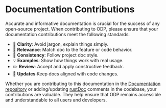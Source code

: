 # Documentation Contributions
Accurate and informative documentation is crucial for the success of any open-source project. When contributing to ODP, please ensure that your documentation contributions meet the following standards:
- 🧠 **Clarity**: Avoid jargon, explain things simply.
- 🎯 **Relevance**: Match doc to the feature or code behavior.
- 🎨 **Consistency**: Follow project doc style.
- 💡 **Examples**: Show how things work with real usage.
- ✏️ **Review**: Accept and apply constructive feedback.
- 🔄 **Updates**:Keep docs aligned with code changes.

Whether you are contributing to this documentation in the [Documentation repository](https://github.com/OpenDevicePartnership/documentation/) or adding/updating [rustDoc](https://doc.rust-lang.org/rustdoc/) comments in the codebase, your contributions are valuable. They help ensure that ODP remains accessible and understandable to all users and developers.

